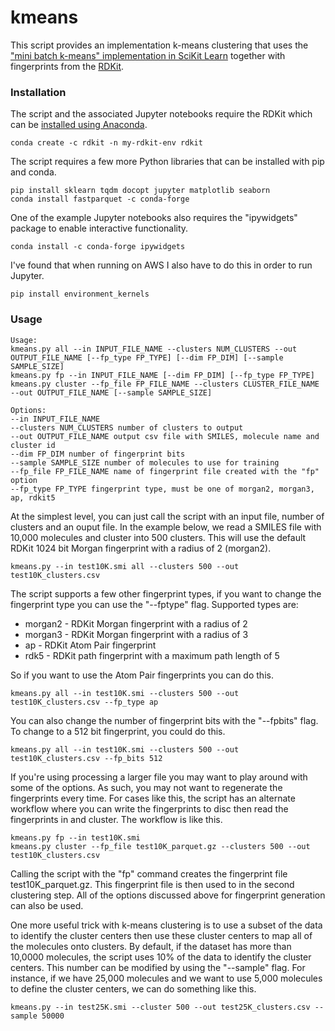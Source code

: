 # kmeans
This script provides an implementation k-means clustering that uses the ["mini batch k-means" implementation in SciKit Learn](https://scikit-learn.org/stable/modules/generated/sklearn.cluster.MiniBatchKMeans.html) 
together with fingerprints from the [RDKit](http://rdkit.org/). 

### Installation
The script and the associated Jupyter notebooks require the RDKit which can be [installed using Anaconda](https://www.rdkit.org/docs/Install.html). 

```shell
conda create -c rdkit -n my-rdkit-env rdkit
```
The script requires a few more Python libraries that can be installed with pip and conda. 

```shell
pip install sklearn tqdm docopt jupyter matplotlib seaborn
conda install fastparquet -c conda-forge
```
One of the example Jupyter notebooks also requires the "ipywidgets" package to enable interactive functionality. 
```shell
conda install -c conda-forge ipywidgets
```
I've found that when running on AWS I also have to do this in order to run Jupyter. 
```shell
pip install environment_kernels
```

### Usage

```shell
Usage:
kmeans.py all --in INPUT_FILE_NAME --clusters NUM_CLUSTERS --out OUTPUT_FILE_NAME [--fp_type FP_TYPE] [--dim FP_DIM] [--sample SAMPLE_SIZE]
kmeans.py fp --in INPUT_FILE_NAME [--dim FP_DIM] [--fp_type FP_TYPE]
kmeans.py cluster --fp_file FP_FILE_NAME --clusters CLUSTER_FILE_NAME --out OUTPUT_FILE_NAME [--sample SAMPLE_SIZE]

Options:
--in INPUT_FILE_NAME
--clusters NUM_CLUSTERS number of clusters to output
--out OUTPUT_FILE_NAME output csv file with SMILES, molecule name and cluster id
--dim FP_DIM number of fingerprint bits
--sample SAMPLE_SIZE number of molecules to use for training
--fp_file FP_FILE_NAME name of fingerprint file created with the "fp" option
--fp_type FP_TYPE fingerprint type, must be one of morgan2, morgan3, ap, rdkit5
```
At the simplest level, you can just call the script with an input file, number of clusters and an ouput file. In the 
example below, we read a SMILES file with 10,000 molecules and cluster into 500 clusters. This will use the default
RDKit 1024 bit Morgan fingerprint with a radius of 2 (morgan2).  

```shell
kmeans.py --in test10K.smi all --clusters 500 --out test10K_clusters.csv
```

The script supports a few other fingerprint types, if you want to change the fingerprint type
you can use the "--fptype" flag.  Supported types are:
- morgan2 - RDKit Morgan fingerprint with a radius of 2
- morgan3 - RDKit Morgan fingerprint with a radius of 3
- ap - RDKit Atom Pair fingerprint
- rdk5 - RDKit path fingerprint with a maximum path length of 5

So if you want to use the Atom Pair fingerprints you can do this. 

```shell
kmeans.py all --in test10K.smi --clusters 500 --out test10K_clusters.csv --fp_type ap
```
You can also change the number of fingerprint bits with the "--fpbits" flag.  To change to a 512 bit
fingerprint, you could do this. 
```shell
kmeans.py all --in test10K.smi --clusters 500 --out test10K_clusters.csv --fp_bits 512
```
If you're using processing a larger file you may want to play around with some of the 
options.  As such, you may not want to regenerate the fingerprints every time. For cases 
like this, the script has an alternate workflow where you can write the fingerprints to disc
then read the fingerprints in and cluster.  The workflow is like this. 
```shell
kmeans.py fp --in test10K.smi 
kmeans.py cluster --fp_file test10K_parquet.gz --clusters 500 --out test10K_clusters.csv
```
Calling the script with the "fp" command creates the fingerprint file test10K_parquet.gz.  This 
fingerprint file is then used to in the second clustering step.  All of the options discussed above
for fingerprint generation can also be used.   

One more useful trick with k-means clustering is to use a subset of the data to identify the cluster centers
then use these cluster centers to map all of the molecules onto clusters.  By default, if the dataset has more than
10,0000 molecules, the script uses 10% of the data to identify the cluster centers.  This number can be modified by
using the "--sample" flag.  For instance, if we have 25,000 molecules and we want to use 5,000 molecules to define the
cluster centers, we can do something like this. 

```shell
kmeans.py --in test25K.smi --cluster 500 --out test25K_clusters.csv --sample 50000
```